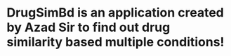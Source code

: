 # DrugSimBd is an application created by Azad Sir to find out drug similarity based multiple conditions!
